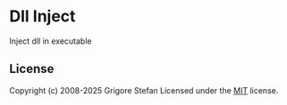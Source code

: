# Dll Inject

Inject dll in executable

## License

Copyright (c) 2008-2025 Grigore Stefan
Licensed under the [MIT](LICENSE) license.
